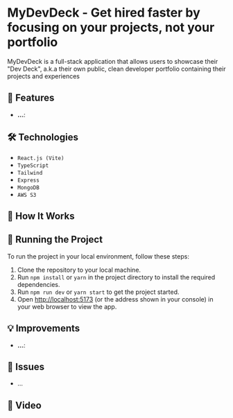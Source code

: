 # MyDevDeck - Get hired faster by focusing on your projects, not your portfolio
 
MyDevDeck is a full-stack application that allows users to showcase their "Dev Deck",
a.k.a their own public, clean developer portfolio containing their projects and experiences

## 🚀 Features

- **...**:

## 🛠️ Technologies

- `React.js (Vite)`
- `TypeScript`
- `Tailwind`
- `Express`
- `MongoDB`
- `AWS S3`

## 📝 How It Works



## 🚦 Running the Project

To run the project in your local environment, follow these steps:

1. Clone the repository to your local machine.
2. Run `npm install` or `yarn` in the project directory to install the required dependencies.
3. Run `npm run dev` or `yarn start` to get the project started.
4. Open [http://localhost:5173](http://localhost:5173) (or the address shown in your console) in your web browser to view the app.

## 💡 Improvements

- **...**: 

## 🐞 Issues

- ...

## 📸 Video
